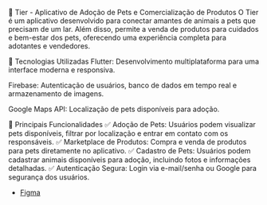 🐾 Tier - Aplicativo de Adoção de Pets e Comercialização de Produtos
O Tier é um aplicativo desenvolvido para conectar amantes de animais a pets que precisam de um lar. Além disso, permite a venda de produtos para cuidados e bem-estar dos pets, oferecendo uma experiência completa para adotantes e vendedores.

🚀 Tecnologias Utilizadas
Flutter: Desenvolvimento multiplataforma para uma interface moderna e responsiva.

Firebase: Autenticação de usuários, banco de dados em tempo real e armazenamento de imagens.

Google Maps API: Localização de pets disponíveis para adoção.


🐶 Principais Funcionalidades
✅ Adoção de Pets: Usuários podem visualizar pets disponíveis, filtrar por localização e entrar em contato com os responsáveis.
✅ Marketplace de Produtos: Compra e venda de produtos para pets diretamente no aplicativo.
✅ Cadastro de Pets: Usuários podem cadastrar animais disponíveis para adoção, incluindo fotos e informações detalhadas.
✅ Autenticação Segura: Login via e-mail/senha ou Google para segurança dos usuários.
- [Figma](https://www.figma.com/file/5cYblI2uaxwMJzOHSumVTg/Tier?node-id=198%3A4148)

